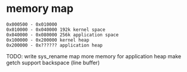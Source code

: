 # memory map

	0x000500 - 0x010000
	0x010000 - 0x040000 192k kernel space
	0x040000 - 0x080000 256k application space
	0x100000 - 0x200000 kernel heap
	0x200000 - 0x?????? application heap

TODO:
	write sys_rename
	map more memory for application heap
	make getch support backspace (line buffer)
